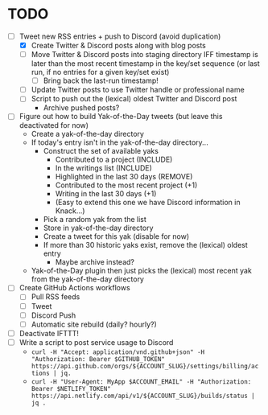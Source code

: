 # TODO

* [ ] Tweet new RSS entries + push to Discord (avoid duplication)
	* [x] Create Twitter & Discord posts along with blog posts
	* [ ] Move Twitter & Discord posts into staging directory IFF timestamp is later than the most recent timestamp in the key/set sequence (or last run, if no entries for a given key/set exist)
		* [ ] Bring back the last-run timestamp!
	* [ ] Update Twitter posts to use Twitter handle or professional name
	* [ ] Script to push out the (lexical) oldest Twitter and Discord post
		* Archive pushed posts?
* [ ] Figure out how to build Yak-of-the-Day tweets (but leave this deactivated for now)
	* Create a yak-of-the-day directory
	* If today's entry isn't in the yak-of-the-day directory...
		* Construct the set of available yaks
			* Contributed to a project (INCLUDE)
			* In the writings list (INCLUDE)
			* Highlighted in the last 30 days (REMOVE)
			* Contributed to the most recent project (+1)
			* Writing in the last 30 days (+1)
			* (Easy to extend this one we have Discord information in Knack...)
		* Pick a random yak from the list
		* Store in yak-of-the-day directory
		* Create a tweet for this yak (disable for now)
		* If more than 30 historic yaks exist, remove the (lexical) oldest entry
			* Maybe archive instead?
	* Yak-of-the-Day plugin then just picks the (lexical) most recent yak from the yak-of-the-day directory
* [ ] Create GitHub Actions workflows
	* [ ] Pull RSS feeds
	* [ ] Tweet
	* [ ] Discord Push
	* [ ] Automatic site rebuild (daily? hourly?)
* [ ] Deactivate IFTTT!
* [ ] Write a script to post service usage to Discord
  * `curl -H "Accept: application/vnd.github+json" -H "Authorization: Bearer $GITHUB_TOKEN"  https://api.github.com/orgs/${ACCOUNT_SLUG}/settings/billing/actions | jq.`
  * `curl -H "User-Agent: MyApp $ACCOUNT_EMAIL" -H "Authorization: Bearer $NETLIFY_TOKEN" https://api.netlify.com/api/v1/${ACCOUNT_SLUG}/builds/status | jq .`
